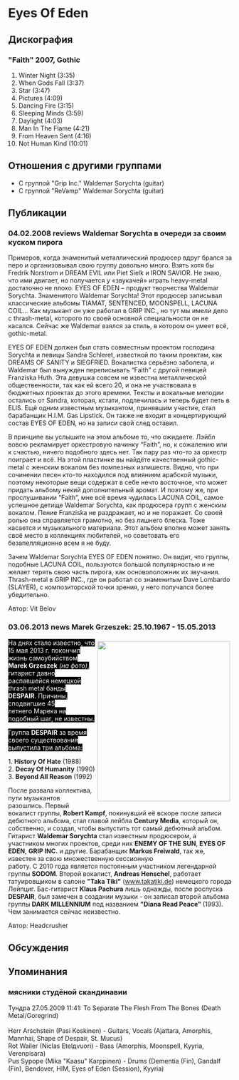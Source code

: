 # Eyes Of Eden



## Дискография

### "Faith" 2007, Gothic

01. Winter Night (3:35)
02. When Gods Fall (3:37)
03. Star (3:47)
04. Pictures (4:09)
05. Dancing Fire (3:15)
06. Sleeping Minds (3:59)
07. Daylight (4:03)
08. Man In The Flame (4:21)
09. From Heaven Sent (4:16)
10. Not Human Kind (10:01)


## Отношения с другими группами

* C группой "Grip Inc." Waldemar Sorychta (guitar)
* C группой "ReVamp" Waldemar Sorychta (guitar)

## Публикации

### 04.02.2008 reviews Waldemar Sorychta в очереди за своим куском пирога

<P>Примеров, когда знаменитый металлический продюсер вдруг брался за перо и организовывал свою группу довольно много. Взять хотя бы Fredrik Norstrom и DREAM EVIL или Piet Sielk и IRON SAVIOR. Не знаю, что ими двигает, но получается у «звукачей» играть heavy-metal достаточно не плохо. EYES OF EDEN – продукт творчества Waldemar Sorychta. Знаменитого Waldemar Sorychta! Этот продюсер записывал классические альбомы TIAMAT, SENTENCED, MOONSPELL, LACUNA COIL… Как музыкант он уже работал в GRIP INC., но тут мы имели дело с thrash-metal, которого по своей основной специальности он не касался. Сейчас же Waldemar взялся за стиль, в котором он умеет всё, gothic-metal.</P>
<P>EYES OF EDEN должен был стать совместным проектом господина Sorychta и певицы Sandra Schleret, известной по таким проектам, как DREAMS OF SANITY и SIEGFRIED. Вокалистка серьёзно заболела, и Waldemar был вынужден переписывать “Faith” с другой певицей Franziska Huth. Эта девушка совсем не известна металлической общественности, так как ей всего 20, и она не участвовала в бюджетных проектах до этого времени. Тексты и вокальные мелодии остались от Sandra, которая, кстати, подлечилась и теперь будет петь в ELIS. Ещё одним известным музыкантом, принявшим участие, стал барабанщик H.I.M. Gas Lipstick. Он также не входит в концертирующий состав EYES OF EDEN, но на записи свой след оставил.</P>
<P>В принципе вы услышите на этом альбоме то, что ожидаете. Лэйбл вовсю рекламирует оркестровую начинку “Faith”, но, к сожалению или к счастью, ничего подобного здесь нет. Так пару раз что-то за оркестр поиграет и всё. На этой пластинке вы найдёте качественный gothic-metal с женским вокалом без помпезных излишеств. Видно, что при сочинении песен кто-то находился под влиянием арабской музыки, поэтому некоторые вещи содержат в себе нечто восточное, что может придать альбому некий дополнительный аромат. И поэтому же, при прослушивании “Faith”, мне всё время чудилась LACUNA COIL, самое успешное детище Waldemar Sorychta, как продюсера групп с женским вокалом. Пение Franziska не раздражает, но и не поражает. Со своей ролью она справляется грамотно, но без лишнего блеска. Тоже касается и музыкального материала. Этот альбом вполне может занять своё место в коллекциях любителей, но советовать его безапелляционно всем я не буду.</P>
<P>Зачем Waldemar Sorychta EYES OF EDEN понятно. Он видит, что группы, подобные LACUNA COIL, пользуются большой популярностью и не желает терять свою часть пирога, как основоположник их звучания. Thrash-metal в GRIP INC., где он работал со знаменитым Dave Lombardo (SLAYER), с композиторской точки зрения, у него получался более убедительно.</P>
Автор: Vit Belov

### 03.06.2013 news Marek Grzeszek: 25.10.1967 - 15.05.2013

<P><FONT style="BACKGROUND-COLOR: #000000" color=#ffffff><IMG border=0 hspace=5 alt="" vspace=5 align=right src="/images/news_rus/2013.06/25782.jpg" width=298 height=359>На днях стало известно, что 15 мая 2013 г. покончил жизнь самоубийством <STRONG>Marek Grzeszek</STRONG><EM> (на фото)</EM>, гитарист давно распавшейся немецкой thrash metal банды <STRONG>DESPAIR</STRONG>. Причины, сподвигшие 45 летнего&nbsp;Марека на подобный шаг, не известны.</FONT></P>
<P><FONT style="BACKGROUND-COLOR: #000000" color=#ffffff>Группа <STRONG>DESPAIR</STRONG> за время своего существования выпустила три альбома:</FONT></P>
<P>1. <STRONG>History Of Hate</STRONG> (1988)<BR>2. <STRONG>Decay Of Humanity</STRONG> (1990)<BR>3. <STRONG>Beyond All Reason</STRONG> (1992)</P>
<P>После развала коллектива, пути музыкантов разошлись. Первый вокалист группы, <STRONG>Robert Kampf</STRONG>, покинувший её вскоре после записи дебютного альбома, стал главой лейбла <STRONG>Century Media</STRONG>, который он, собственно, и создал, чтобы выпустить тот самый дебютный альбом. Гитарист <STRONG>Waldemar Sorychta</STRONG> стал известным продюсером, а участником многих проектов, среди них <STRONG>ENEMY OF THE SUN</STRONG>,<STRONG> EYES OF EDEN</STRONG>, <STRONG>GRIP INC.</STRONG> и другие. Барабанщик <STRONG>Markus Freiwald</STRONG>, так же, известен за свою&nbsp;множественную&nbsp;сессионную работу.&nbsp;C&nbsp;2010&nbsp;года&nbsp;является постоянным участником легендарной группы <STRONG>SODOM</STRONG>. Второй вокалист, <STRONG>Andreas Henschel</STRONG>, работает татуировщиком в салоне <STRONG>"Taka Tiki"</STRONG> (<A href="http://www.takatiki.de/">www.takatiki.de</A>) немецкого города Лейпциг. Бас-гитарист <STRONG>Klaus Pachura</STRONG> лишь однажды, после роспуска <STRONG>DESPAIR</STRONG>,&nbsp;был замечен в создании музыки -&nbsp;он&nbsp;записал второй&nbsp;альбома группы <STRONG>DARK MILLENNIUM</STRONG> под названием <STRONG>"Diana Read Peace" </STRONG>(1993). Чем занимается сейчас неизвестно.</P>
Автор: Headcrusher


## Обсуждения


## Упоминания

### мясники студёной скандинавии

Тундра 27.05.2009 11:41:
To Separate The Flesh From The Bones (Death Metal/Goregrind)<BR><BR>Herr Arschstein (Pasi Koskinen) - Guitars, Vocals (Ajattara, Amorphis, Mannhai, Shape of Despair, St. Mucus)<BR>Rot Wailer (Niclas Etelдvuori) - Bass (Amorphis, Moonspell, Kyyria, Verenpisara)<BR>Pus Sypope (Mika "Kaasu" Karppinen) - Drums (Dementia (Fin), Gandalf (Fin), Bendover, HIM, Eyes of Eden (Session), Kyyria)

